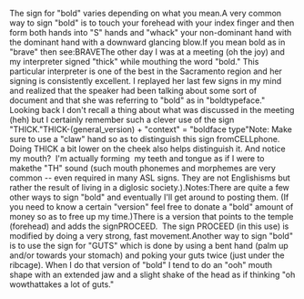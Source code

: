 The sign for "bold" varies depending on what you mean.A very common way to sign "bold" is to touch your forehead with your index 
	finger and then form both hands into "S" hands and "whack" your non-dominant 
	hand with the dominant hand with a downward glancing blow.If you mean bold as in "brave" 
	then see:BRAVEThe other day I was at a meeting (oh the joy) and my interpreter signed 
	"thick" while mouthing the word "bold." This particular interpreter is one 
	of the best in the Sacramento region and her signing is consistently 
	excellent. I replayed her last few signs in my mind and realized that the 
	speaker had been talking about some sort of document and that she was 
	referring to "bold" as in "boldtypeface."  Looking back I don't 
	recall a thing about what was discussed in the meeting (heh) but I certainly 
	remember such a clever use of the sign "THICK."THICK-(general_version) + "context" = "boldface type"Note: Make sure to use a "claw" hand so as to distinguish this sign fromCELLphone. Doing THICK a bit lower on the 
	cheek also helps distinguish it. And notice my mouth?  I'm actually 
	forming  my teeth and tongue as if I were to makethe "TH" sound (such mouth phonemes and morphemes are very common -- 
	even required in many ASL signs. They are not Englishisms but rather the 
	result of living in a diglosic society.).Notes:There are quite a few other ways to sign "bold" and eventually I'll get 
	around to posting them. (If you need to know a certain "version" feel free 
	to donate a "bold" amount of money so as to free up my time.)There is a 
	version that points to the temple (forehead) and adds the signPROCEED.  The sign PROCEED (in this use) 
	is modified by doing a very strong, fast movement.Another way to sign "bold" is to use the sign for "GUTS" which is done by 
	using a bent hand (palm up and/or towards your stomach) and poking your guts 
	twice (just under the ribcage). When I do that version of "bold" I tend to 
	do an "ooh" mouth shape with an extended jaw and a slight shake of the head 
	as if thinking "oh wowthattakes a lot of guts."